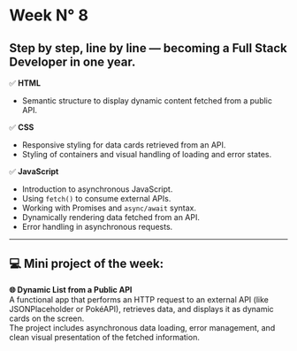 # Week N° 8

## Step by step, line by line — becoming a Full Stack Developer in one year.

✅ **HTML**  
- Semantic structure to display dynamic content fetched from a public API.

✅ **CSS**  
- Responsive styling for data cards retrieved from an API.  
- Styling of containers and visual handling of loading and error states.

✅ **JavaScript**  
- Introduction to asynchronous JavaScript.  
- Using `fetch()` to consume external APIs.  
- Working with Promises and `async/await` syntax.  
- Dynamically rendering data fetched from an API.  
- Error handling in asynchronous requests.

---

## 💻 Mini project of the week:  
**🌐 Dynamic List from a Public API**  
A functional app that performs an HTTP request to an external API (like JSONPlaceholder or PokéAPI), retrieves data, and displays it as dynamic cards on the screen.  
The project includes asynchronous data loading, error management, and clean visual presentation of the fetched information.